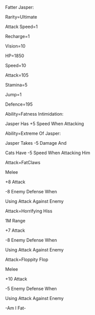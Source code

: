 Fatter Jasper:

Rarity=Ultimate

Attack Speed=1

Recharge=1

Vision=10

HP=1850

Speed=10

Attack=105

Stamina=5

Jump=1

Defence=195

Ability=Fatness Intimidation:

Jasper Has +5 Speed When Attacking

Ability=Extreme Of Jasper:

Jasper Takes -5 Damage And

Cats Have -5 Speed When Attacking Him

Attack=FatClaws

Melee

+8 Attack

-8 Enemy Defense When 

Using Attack Against Enemy

Attack=Horrifying Hiss

1M Range

+7 Attack

-8 Enemy Defense When

Using Attack Against Enemy

Attack=Floppity Flop

Melee

+10 Attack

-5 Enemy Defense When 

Using Attack Against Enemy

-Am I Fat-
